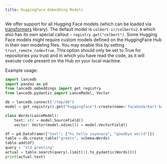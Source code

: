 ```yaml
---
title: HuggingFace Embedding Models
---
```


We offer support for all Hugging Face models (which can be loaded via [transformers](https://huggingface.co/docs/transformers/en/index) library). The default model is `colbert-ir/colbertv2.0` which also has its own special callout - `registry.get("colbert")`. Some Hugging Face models might require custom models defined on the HuggingFace Hub in their own modeling files. You may enable this by setting `trust_remote_code=True`. This option should only be set to True for repositories you trust and in which you have read the code, as it will execute code present on the Hub on your local machine. 

Example usage:

```python
import lancedb
import pandas as pd
from lancedb.embeddings import get_registry
from lancedb.pydantic import LanceModel, Vector

db = lancedb.connect("/tmp/db")
model = get_registry().get("huggingface").create(name='facebook/bart-base')

class Words(LanceModel):
    text: str = model.SourceField()
    vector: Vector(model.ndims()) = model.VectorField()

df = pd.DataFrame({"text": ["hi hello sayonara", "goodbye world"]})
table = db.create_table("greets", schema=Words)
table.add(df)
query = "old greeting"
actual = table.search(query).limit(1).to_pydantic(Words)[0]
print(actual.text)
```
